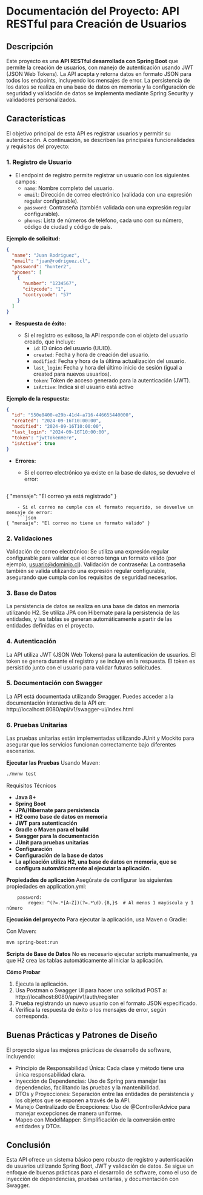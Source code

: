 # Documentación del Proyecto: API RESTful para Creación de Usuarios

## Descripción

Este proyecto es una **API RESTful desarrollada con Spring Boot** que permite la creación de usuarios, con manejo de autenticación usando JWT (JSON Web Tokens). La API acepta y retorna datos en formato JSON para todos los endpoints, incluyendo los mensajes de error. La persistencia de los datos se realiza en una base de datos en memoria y la configuración de seguridad y validación de datos se implementa mediante Spring Security y validadores personalizados.

## Características
El objetivo principal de esta API es registrar usuarios y permitir su autenticación. A continuación, se describen las principales funcionalidades y requisitos del proyecto:

### 1. **Registro de Usuario**
- El endpoint de registro permite registrar un usuario con los siguientes campos:
    - `name`: Nombre completo del usuario.
    - `email`: Dirección de correo electrónico (validada con una expresión regular configurable).
    - `password`: Contraseña (también validada con una expresión regular configurable).
    - `phones`: Lista de números de teléfono, cada uno con su número, código de ciudad y código de país.

**Ejemplo de solicitud:**
  ```json
  {
    "name": "Juan Rodriguez",
    "email": "juan@rodriguez.cl",
    "password": "hunter2",
    "phones": [
      {
        "number": "1234567",
        "citycode": "1",
        "contrycode": "57"
      }
    ]
  }
```
- **Respuesta de éxito:**

    - Si el registro es exitoso, la API responde con el objeto del usuario creado, que incluye:
        - `id`: ID único del usuario (UUID).
        - `created`: Fecha y hora de creación del usuario.
        - `modified`: Fecha y hora de la última actualización del usuario.
        - `last_login`: Fecha y hora del último inicio de sesión (igual a created para nuevos usuarios).
        - `token`: Token de acceso generado para la autenticación (JWT).
        - `isActive`: Indica si el usuario está activo

**Ejemplo de la respuesta:**
```json
{
  "id": "550e8400-e29b-41d4-a716-446655440000",
  "created": "2024-09-16T10:00:00",
  "modified": "2024-09-16T10:00:00",
  "last_login": "2024-09-16T10:00:00",
  "token": "jwtTokenHere",
  "isActive": true
}
```

- **Errores:**

    - Si el correo electrónico ya existe en la base de datos, se devuelve el error:
    ```json
{ "mensaje": "El correo ya está registrado" }
```
    - Si el correo no cumple con el formato requerido, se devuelve un mensaje de error:
    ```json
{ "mensaje": "El correo no tiene un formato válido" }
```

### 2. **Validaciones**
Validación de correo electrónico: Se utiliza una expresión regular configurable para validar que el correo tenga un formato válido (por ejemplo, usuario@dominio.cl).
Validación de contraseña: La contraseña también se valida utilizando una expresión regular configurable, asegurando que cumpla con los requisitos de seguridad necesarios.
### 3. **Base de Datos**
La persistencia de datos se realiza en una base de datos en memoria utilizando H2.
Se utiliza JPA con Hibernate para la persistencia de las entidades, y las tablas se generan automáticamente a partir de las entidades definidas en el proyecto.
### 4. **Autenticación**
La API utiliza JWT (JSON Web Tokens) para la autenticación de usuarios. El token se genera durante el registro y se incluye en la respuesta.
El token es persistido junto con el usuario para validar futuras solicitudes.
### 5. **Documentación con Swagger**
La API está documentada utilizando Swagger. Puedes acceder a la documentación interactiva de la API en:
http://localhost:8080/api/v1/swagger-ui/index.html
### 6. **Pruebas Unitarias**
Las pruebas unitarias están implementadas utilizando JUnit y Mockito para asegurar que los servicios funcionan correctamente bajo diferentes escenarios.

**Ejecutar las Pruebas**
Usando Maven:

```bash
./mvnw test
```
Requisitos Técnicos
- **Java 8+**
- **Spring Boot**
- **JPA/Hibernate para persistencia**
- **H2 como base de datos en memoria**
- **JWT para autenticación**
- **Gradle o Maven para el build**
- **Swagger para la documentación**
- **JUnit para pruebas unitarias**
- **Configuración**
- **Configuración de la base de datos**
- **La aplicación utiliza H2, una base de datos en memoria, que se configura automáticamente al ejecutar la aplicación.**

**Propiedades de aplicación**
Asegúrate de configurar las siguientes propiedades en application.yml:
```properties
    password:
        regex: ^(?=.*[A-Z])(?=.*\d).{8,}$  # Al menos 1 mayúscula y 1 número
```

**Ejecución del proyecto**
Para ejecutar la aplicación, usa Maven o Gradle:

Con Maven:

```bash
mvn spring-boot:run
```

**Scripts de Base de Datos**
No es necesario ejecutar scripts manualmente, ya que H2 crea las tablas automáticamente al iniciar la aplicación.

**Cómo Probar**
1. Ejecuta la aplicación.
2. Usa Postman o Swagger UI para hacer una solicitud POST a:
http://localhost:8080/api/v1/auth/register
3. Prueba registrando un nuevo usuario con el formato JSON especificado.
4. Verifica la respuesta de éxito o los mensajes de error, según corresponda.

## **Buenas Prácticas y Patrones de Diseño**
El proyecto sigue las mejores prácticas de desarrollo de software, incluyendo:

- Principio de Responsabilidad Única: Cada clase y método tiene una única responsabilidad clara.
- Inyección de Dependencias: Uso de Spring para manejar las dependencias, facilitando las pruebas y la mantenibilidad.
- DTOs y Proyecciones: Separación entre las entidades de persistencia y los objetos que se exponen a través de la API.
- Manejo Centralizado de Excepciones: Uso de @ControllerAdvice para manejar excepciones de manera uniforme.
- Mapeo con ModelMapper: Simplificación de la conversión entre entidades y DTOs.

## **Conclusión**
Esta API ofrece un sistema básico pero robusto de registro y autenticación de usuarios utilizando Spring Boot, JWT y validación de datos. Se sigue un enfoque de buenas prácticas para el desarrollo de software, como el uso de inyección de dependencias, pruebas unitarias, y documentación con Swagger.
